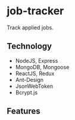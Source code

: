 # job-tracker

Track applied jobs.

## Technology
- NodeJS, Express
- MongoDB, Mongoose
- ReactJS, Redux
- Ant-Design
- JsonWebToken
- Bcrypt.js
  
## Features

